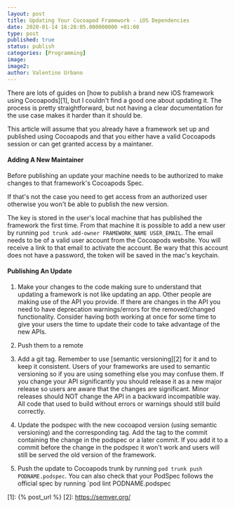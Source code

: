 ```yaml
---
layout: post
title: Updating Your Cocoapod Framework - iOS Dependencies
date: 2020-01-14 16:28:05.000000000 +01:00
type: post
published: true
status: publish
categories: [Programming]
image:
image2:
author: Valentino Urbano
---
```


There are lots of guides on [how to publish a brand new iOS framework using Cocoapods][1], but I couldn't find a good one about updating it. The process is pretty straightforward, but not having a clear documentation for the use case makes it harder than it should be.

This article will assume that you already have a framework set up and published using Cocoapods and that you either have a valid Cocoapods session or can get granted access by a maintaner.

#### Adding A New Maintainer

Before publishing an update your machine needs to be authorized to make changes to that framework's Cocoapods Spec.

If that's not the case you need to get access from an authorized user otherwise you won't be able to publish the new version.

The key is stored in the user's local machine that has published the framework the first time. From that machine it is possible to add a new user by running `pod trunk add-owner FRAMEWORK_NAME USER_EMAIL`. The email needs to be of a valid user account from the Cocoapods website. You will receive a link to that email to activate the account. Be wary that this account does not have a password, the token will be saved in the mac's keychain.

#### Publishing An Update

1. Make your changes to the code making sure to understand that updating a framework is not like updating an app. Other people are making use of the API you provide. If there are changes in the API you need to have deprecation warnings/errors for the removed/changed functionality. Consider having both working at once for some time to give your users the time to update their code to take advantage of the new APIs.

1. Push them to a remote

1. Add a git tag. Remember to use [semantic versioning][2] for it and to keep it consistent. Users of your frameworks are used to semantic versioning so if you are using something else you may confuse them. If you change your API significantly you should release it as a new major release so users are aware that the changes are significant. Minor releases should NOT change the API in a backward incompatible way. All code that used to build without errors or warnings should still build correctly.

1. Update the podspec with the new cocoapod version (using semantic versioning) and the corresponding tag. Add the tag to the commit containing the change in the podspec or a later commit. If you add it to a commit before the change in the podspec it won't work and users will still be served the old version of the framework.

1. Push the update to Cocoapods trunk by running `pod trunk push PODNAME.podspec`. You can also check that your PodSpec follows the official spec by running `pod lint PODNAME.podspec



[1]: {% post_url %}
[2]: https://semver.org/